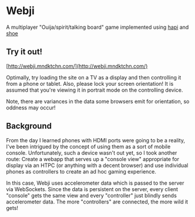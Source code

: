 Webji
=====

A multiplayer "Ouija/spirit/talking board" game implemented using [hapi](https://github.com/spumko/hapi) and [shoe](https://github.com/substack/shoe)

Try it out!
-----

[http://webji.mndktchn.com/](http://webji.mndktchn.com/)

Optimally, try loading the site on a TV as a display and then controlling it from a phone or tablet. Also, please lock your screen orientation! It is assumed that you're viewing it in portrait mode on the controlling device. 

Note, there are variances in the data some browsers emit for orientation, so oddness may occur!

Background
----------

From the day I learned phones with HDMI ports were going to be a reality, I've been intrigued by the concept of using them as a sort of mobile console. Unfortunately, such a device wasn't out yet, so I took another route: Create a webapp that serves up a "console view" appropriate for display via an HTPC (or anything with a decent browser) and use individual phones as controllers to create an ad hoc gaming experience.

In this case, Webji uses accelerometer data which is passed to the server via WebSockets. Since the data is persistent on the server, every client "console" gets the same view and every "controller" just blindly sends accelerometer data. The more "controllers" are connected, the more wild it gets!
